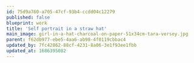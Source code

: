 ```yaml
---
id: 75d9a760-a705-47cf-93b4-ccdd04c12279
published: false
blueprint: work
title: 'Self portrait in a straw hat'
main_image: girl-in-a-hat-charcoal-on-paper-51x34cm-tara-versey.jpg
parent: f62db977-ebe5-4aa6-ab98-4f0119cbbac4
updated_by: 7fc42862-88cf-4231-8a06-3e1f93ee1fbb
updated_at: 1686395082
---
```

